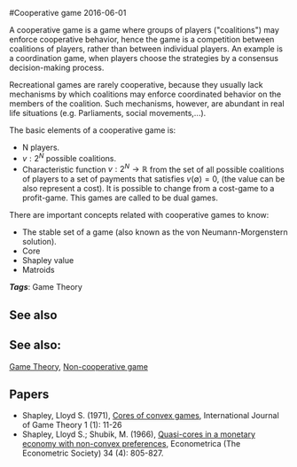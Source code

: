 
#Cooperative game
2016-06-01

A cooperative game is a game where groups of players ("coalitions") may enforce cooperative behavior, hence the game is a competition between coalitions of players, rather than between individual players. An example is a coordination game, when players choose the strategies by a consensus decision-making process.

Recreational games are rarely cooperative, because they usually lack mechanisms by which coalitions may enforce coordinated behavior on the members of the coalition. Such mechanisms, however, are abundant in real life situations (e.g. Parliaments, social movements,...).


The basic elements of a cooperative game is:
* N players.
* ${\displaystyle v:2^{N}}$ possible coalitions.
* Characteristic function ${\displaystyle v:2^{N}\to \mathbb {R} }$ from the set of all possible coalitions of players to a set of payments that satisfies ${\displaystyle v(\emptyset )=0}$, (the value can be also represent a cost). It is possible to change from a cost-game to a profit-game. This games are called to be dual games.

There are important concepts related with cooperative games to know:
* The stable set of a game (also known as the von Neumann-Morgenstern solution).
* Core
* Shapley value
* Matroids

***Tags***: Game Theory

## See also
## See also:
[Game Theory](/game_theory), [Non-cooperative game](/non-cooperative_game)
## Papers
* Shapley, Lloyd S. (1971), [Cores of convex games](), International Journal of Game Theory 1 (1): 11-26
* Shapley, Lloyd S.; Shubik, M. (1966), [Quasi-cores in a monetary economy with non-convex preferences](), Econometrica (The Econometric Society) 34 (4): 805-827.


